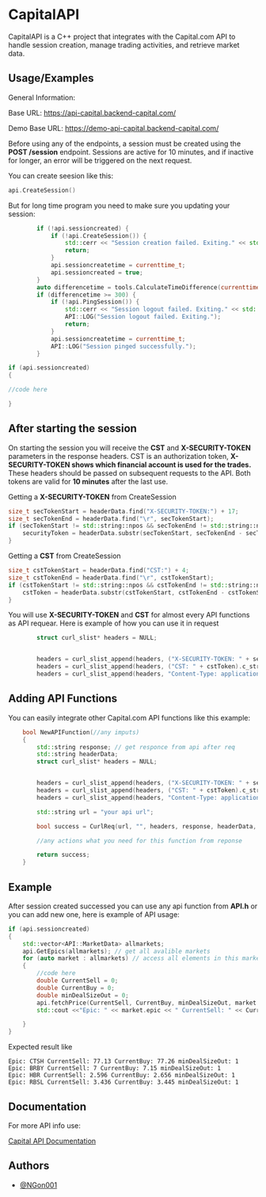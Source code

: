 
# CapitalAPI

CapitalAPI is a C++ project that integrates with the Capital.com API to handle session creation, manage trading activities, and retrieve market data.

## Usage/Examples

General Information:

Base URL: https://api-capital.backend-capital.com/

Demo Base URL: https://demo-api-capital.backend-capital.com/

Before using any of the endpoints, a session must be created using the **POST /session** endpoint. Sessions are active for 10 minutes, and if inactive for longer, an error will be triggered on the next request.

You can create seesion like this:

```c++
api.CreateSession()
```

But for long time program you need to make sure you updating your session:

```c++
        if (!api.sessioncreated) {
            if (!api.CreateSession()) {
                std::cerr << "Session creation failed. Exiting." << std::endl;
                return;
            }
            api.sessioncreatetime = currenttime_t;
            api.sessioncreated = true;
        }
        auto differencetime = tools.CalculateTimeDifference(currenttime_t, api.sessioncreatetime);
        if (differencetime >= 300) {
            if (!api.PingSession()) {
                std::cerr << "Session logout failed. Exiting." << std::endl;
                API::LOG("Session logout failed. Exiting.");
                return;
            }
            api.sessioncreatetime = currenttime_t;
            API::LOG("Session pinged successfully.");
        }

if (api.sessioncreated)
{

//code here

}
```




## After starting the session

On starting the session you will receive the __CST__ and __X-SECURITY-TOKEN__ parameters in the response headers. CST is an authorization token, **X-SECURITY-TOKEN shows which financial account is used for the trades.** These headers should be passed on subsequent requests to the API. Both tokens are valid for __10 minutes__ after the last use.

Getting a **X-SECURITY-TOKEN** from CreateSession
```c++
size_t secTokenStart = headerData.find("X-SECURITY-TOKEN:") + 17;
size_t secTokenEnd = headerData.find("\r", secTokenStart);
if (secTokenStart != std::string::npos && secTokenEnd != std::string::npos) {
    securityToken = headerData.substr(secTokenStart, secTokenEnd - secTokenStart);
}
```

Getting a **CST** from CreateSession
```c++
size_t cstTokenStart = headerData.find("CST:") + 4;
size_t cstTokenEnd = headerData.find("\r", cstTokenStart);
if (cstTokenStart != std::string::npos && cstTokenEnd != std::string::npos) {
    cstToken = headerData.substr(cstTokenStart, cstTokenEnd - cstTokenStart);
}
```

You will use **X-SECURITY-TOKEN** and **CST** for almost every API functions as API requear.
Here is example of how you can use it in request

```c++
        struct curl_slist* headers = NULL;


        headers = curl_slist_append(headers, ("X-SECURITY-TOKEN: " + securityToken).c_str();
        headers = curl_slist_append(headers, ("CST: " + cstToken).c_str());
        headers = curl_slist_append(headers, "Content-Type: application/json");

```

## Adding API Functions
You can easily integrate other Capital.com API functions like this example:

```c++
    bool NewAPIFunction(//any imputs)
    {
        std::string response; // get responce from api after req
        std::string headerData;
        struct curl_slist* headers = NULL;


        headers = curl_slist_append(headers, ("X-SECURITY-TOKEN: " + securityToken).c_str();
        headers = curl_slist_append(headers, ("CST: " + cstToken).c_str());
        headers = curl_slist_append(headers, "Content-Type: application/json");

        std::string url = "your api url";

        bool success = CurlReq(url, "", headers, response, headerData, "GET"); // API req, change "GET" to other format if req, or add more headers if API req

        //any actions what you need for this function from reponse

        return success;
    }
```

## Example

After session created successed you can use any api function from **API.h** or you can add new one,
here is example of API usage:

```c++
if (api.sessioncreated)
{
    std::vector<API::MarketData> allmarkets;
    api.GetEpics(allmarkets); // get all avalible markets
    for (auto market : allmarkets) // access all elements in this market array
    {
        //code here
        double CurrentSell = 0;
        double CurrentBuy = 0;
        double minDealSizeOut = 0;
        api.fetchPrice(CurrentSell, CurrentBuy, minDealSizeOut, market.epic); // get current buy, sell pricess and minimum size for buy
        std::cout <<"Epic: " << market.epic << " CurrentSell: " << CurrentSell << " CurrentBuy: " << CurrentBuy << " minDealSizeOut: " << minDealSizeOut << std::endl;

    }
}
```

Expected result like 

```
Epic: CTSH CurrentSell: 77.13 CurrentBuy: 77.26 minDealSizeOut: 1
Epic: BRBY CurrentSell: 7 CurrentBuy: 7.15 minDealSizeOut: 1
Epic: HBR CurrentSell: 2.596 CurrentBuy: 2.656 minDealSizeOut: 1
Epic: RBSL CurrentSell: 3.436 CurrentBuy: 3.445 minDealSizeOut: 1
```
## Documentation

For more API info use:

[Capital API Documentation](https://open-api.capital.com/)


## Authors

- [@NGon001](https://github.com/NGon001)

